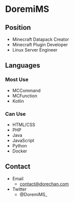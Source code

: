 # DoremiMS
## Position

- Minecraft Datapack Creator
- Minecraft Plugin Developer
- Linux Server Engineer

## Languages
### Most Use

- MCCommand
- MCFunction
- Kotlin
### Can Use

- HTML/CSS
- PHP
- Java
- JavaScript
- Python
- Docker
## Contact

- Email
    - contact@dorechan.com
- Twitter
    - @DoremiMS_



